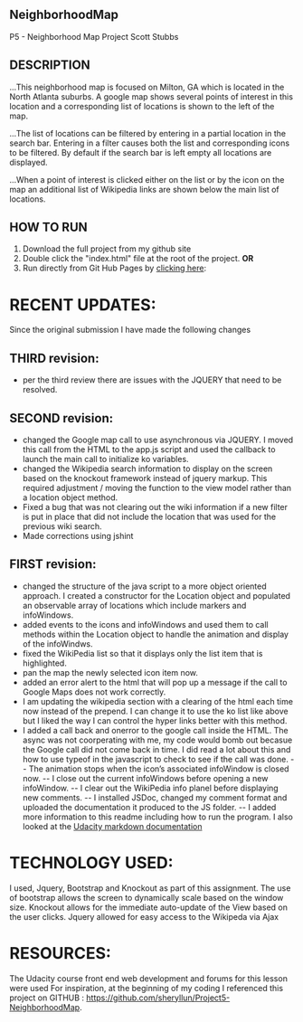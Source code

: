## NeighborhoodMap
P5 - Neighborhood Map Project
Scott Stubbs

## DESCRIPTION

...This neighborhood map is focused on Milton, GA which is located in the North Atlanta suburbs. A google map shows several points of interest in this location and a corresponding list of locations is shown to the left of the map.

...The list of locations can be filtered by entering in a partial location in the search bar.  Entering in a filter
causes both the list and corresponding icons to be filtered.  By default if the search bar is left empty all locations are displayed.

...When a point of interest is clicked either on the list or by the icon on the map an additional list of Wikipedia links are shown below the main list of locations.  

## HOW TO RUN
1. Download the full project from my github site
2. Double click the "index.html" file at the root of the project.
**OR**
1. Run directly from Git Hub Pages by [clicking here](http://user650.github.io/NeighborhoodMap/):

# RECENT UPDATES:
Since the original submission I have made the following changes 

## THIRD revision:
- per the third review there are issues with the JQUERY that need to be resolved.

## SECOND revision:
- changed the Google map call to use asynchronous  via JQUERY.  I moved this call from the HTML to the app.js script and used the callback to launch the main call to initialize ko variables.
-  changed the Wikipedia search information to display on the screen based on the knockout framework instead of jquery markup.   This required adjustment / moving the function to the view model rather than a location object method. 
- Fixed a bug that was not clearing out the wiki information if a new filter is put in place that did not include the location that was used for the previous wiki search.
- Made corrections using jshint

## FIRST revision: 
- changed the structure of the java script to a more object oriented approach.  I created a constructor for the Location object and populated an observable array of locations which include markers and infoWindows.
- added events to the icons and infoWindows and used them to call methods within the Location object to handle the animation and display of the infoWindws.
- fixed the WikiPedia list so that it displays only the list item that is highlighted.
- pan the map the newly selected icon item now.
- added an error alert to the html that will pop up a message if the call to Google Maps does not work correctly.
- I am updating the wikipedia section with a clearing of the html each time now instead of the prepend.  I can change it to 
use the ko list like above but I liked the way I can control the hyper links better with this method.
- I added a call back and onerror to the google call inside the HTML.  The async was not coorperating with me, my code would bomb out becasue the Google call did not come back in time. I did read a lot about this and how to use typeof in the javascript to check to see if the call was done. 
-- The animation stops when the icon’s associated infoWindow is closed now.
-- I close out the current infoWindows before opening a new infoWindow. 
-- I clear out the WikiPedia info planel before displaying new comments.
-- I installed JSDoc, changed my comment format and uploaded the documentation it produced to the JS folder.
-- I added more information to this readme including how to run the program.  I also looked at the [Udacity markdown documentation](https://github.com/adam-p/markdown-here/wiki/Markdown-Cheatsheet#headers)

# TECHNOLOGY USED:
I used, Jquery, Bootstrap and Knockout as part of this assignment.  The use of bootstrap allows the screen to dynamically 
scale based on the window size.  Knockout allows for the immediate auto-update of the View based on the user clicks. 
Jquery allowed for easy access to the Wikipeda via Ajax  

# RESOURCES:
The Udacity course front end web development and forums for this lesson were used
For inspiration, at the beginning of my coding I referenced this project on GITHUB :  https://github.com/sheryllun/Project5-NeighborhoodMap.
